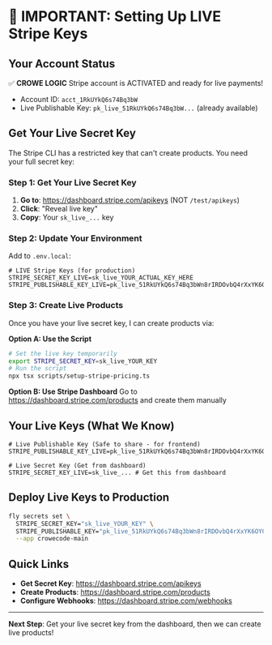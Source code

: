 # 🔴 IMPORTANT: Setting Up LIVE Stripe Keys

## Your Account Status
✅ **CROWE LOGIC** Stripe account is ACTIVATED and ready for live payments!
- Account ID: `acct_1RkUYkQ6s74Bq3bW`
- Live Publishable Key: `pk_live_51RkUYkQ6s74Bq3bW...` (already available)

## Get Your Live Secret Key

The Stripe CLI has a restricted key that can't create products. You need your full secret key:

### Step 1: Get Your Live Secret Key

1. **Go to**: https://dashboard.stripe.com/apikeys (NOT `/test/apikeys`)
2. **Click**: "Reveal live key"
3. **Copy**: Your `sk_live_...` key

### Step 2: Update Your Environment

Add to `.env.local`:
```env
# LIVE Stripe Keys (for production)
STRIPE_SECRET_KEY_LIVE=sk_live_YOUR_ACTUAL_KEY_HERE
STRIPE_PUBLISHABLE_KEY_LIVE=pk_live_51RkUYkQ6s74Bq3bWn8rIRDOvbQ4rXxYK6OY0SzvMRuBi0ly4uwdvbEAsCkzbFcxMXVThxON1YMDEDfeAfAWBLDZ800iW5J5FEJ
```

### Step 3: Create Live Products

Once you have your live secret key, I can create products via:

**Option A: Use the Script**
```bash
# Set the live key temporarily
export STRIPE_SECRET_KEY=sk_live_YOUR_KEY
# Run the script
npx tsx scripts/setup-stripe-pricing.ts
```

**Option B: Use Stripe Dashboard**
Go to https://dashboard.stripe.com/products and create them manually

## Your Live Keys (What We Know)

```env
# Live Publishable Key (Safe to share - for frontend)
STRIPE_PUBLISHABLE_KEY_LIVE=pk_live_51RkUYkQ6s74Bq3bWn8rIRDOvbQ4rXxYK6OY0SzvMRuBi0ly4uwdvbEAsCkzbFcxMXVThxON1YMDEDfeAfAWBLDZ800iW5J5FEJ

# Live Secret Key (Get from dashboard)
STRIPE_SECRET_KEY_LIVE=sk_live_... # Get this from dashboard
```

## Deploy Live Keys to Production

```bash
fly secrets set \
  STRIPE_SECRET_KEY="sk_live_YOUR_KEY" \
  STRIPE_PUBLISHABLE_KEY="pk_live_51RkUYkQ6s74Bq3bWn8rIRDOvbQ4rXxYK6OY0SzvMRuBi0ly4uwdvbEAsCkzbFcxMXVThxON1YMDEDfeAfAWBLDZ800iW5J5FEJ" \
  --app crowecode-main
```

## Quick Links

- **Get Secret Key**: https://dashboard.stripe.com/apikeys
- **Create Products**: https://dashboard.stripe.com/products
- **Configure Webhooks**: https://dashboard.stripe.com/webhooks

---

**Next Step**: Get your live secret key from the dashboard, then we can create live products!